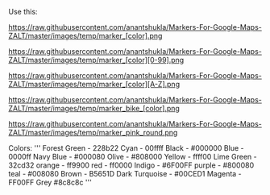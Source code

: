 Use this:


https://raw.githubusercontent.com/anantshukla/Markers-For-Google-Maps-ZALT/master/images/temp/marker_[color].png

https://raw.githubusercontent.com/anantshukla/Markers-For-Google-Maps-ZALT/master/images/temp/marker_[color][0-99].png

https://raw.githubusercontent.com/anantshukla/Markers-For-Google-Maps-ZALT/master/images/temp/marker_[color][A-Z].png

https://raw.githubusercontent.com/anantshukla/Markers-For-Google-Maps-ZALT/master/images/temp/marker_bike_[color].png

https://raw.githubusercontent.com/anantshukla/Markers-For-Google-Maps-ZALT/master/images/temp/marker_pink_round.png

Colors:
'''
Forest Green - 228b22
Cyan - 00ffff
Black - #000000
Blue - 0000ff
Navy Blue - #000080
Olive -  #808000
Yellow - ffff00
Lime Green - 32cd32
orange - ff9900
red - ff0000
Indigo - #6F00FF
purple - #800080
teal - #008080
Brown - B5651D
Dark Turquoise - #00CED1
Magenta - FF00FF
Grey #8c8c8c
'''
